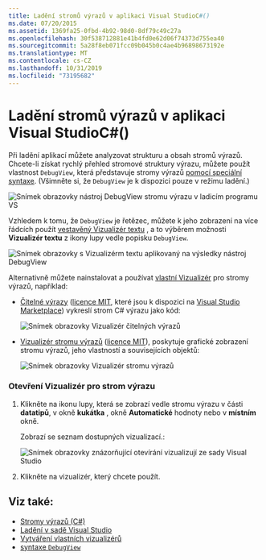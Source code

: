 ```yaml
---
title: Ladění stromů výrazů v aplikaci Visual StudioC#()
ms.date: 07/20/2015
ms.assetid: 1369fa25-0fbd-4b92-98d0-8df79c49c27a
ms.openlocfilehash: 30f538712881e41b4fd0e62d06f74373d755ea40
ms.sourcegitcommit: 5a28f8eb071fcc09b045b0c4ae4b96898673192e
ms.translationtype: MT
ms.contentlocale: cs-CZ
ms.lasthandoff: 10/31/2019
ms.locfileid: "73195682"
---
```

# <a name="debugging-expression-trees-in-visual-studio-c"></a>Ladění stromů výrazů v aplikaci Visual StudioC#()
Při ladění aplikací můžete analyzovat strukturu a obsah stromů výrazů. Chcete-li získat rychlý přehled stromové struktury výrazu, můžete použít vlastnost `DebugView`, která představuje stromy výrazů [pomocí speciální syntaxe](debugview-syntax.md). (Všimněte si, že `DebugView` je k dispozici pouze v režimu ladění.)  

![Snímek obrazovky nástroj DebugView stromu výrazu v ladicím programu VS](media/debugging-expression-trees-in-visual-studio/debugview-expression-tree.png)

Vzhledem k tomu, že `DebugView` je řetězec, můžete k jeho zobrazení na více řádcích použít [vestavěný Vizualizér textu](https://docs.microsoft.com/visualstudio/debugger/view-strings-visualizer#open-a-string-visualizer) , a to výběrem možnosti **Vizualizér textu** z ikony lupy vedle popisku `DebugView`.

 ![Snímek obrazovky s Vizualizérm textu aplikovaný na výsledky nástroj DebugView](media/debugging-expression-trees-in-visual-studio/string-visualizer-debugview.png)

Alternativně můžete nainstalovat a používat [vlastní Vizualizér](https://docs.microsoft.com/visualstudio/debugger/create-custom-visualizers-of-data) pro stromy výrazů, například:

- [Čitelné výrazy](https://github.com/agileobjects/ReadableExpressions) ([licence MIT](https://github.com/agileobjects/ReadableExpressions/blob/master/LICENSE.md), které jsou k dispozici na [Visual Studio Marketplace](https://marketplace.visualstudio.com/items?itemName=vs-publisher-1232914.ReadableExpressionsVisualizers)) vykreslí strom C# výrazu jako kód:

  ![Snímek obrazovky Vizualizér čitelných výrazů](media/debugging-expression-trees-in-visual-studio/readable-expressions-visualizer.png)

- [Vizualizér stromu výrazů](https://github.com/zspitz/ExpressionToString#visual-studio-debugger-visualizer-for-expression-trees) ([licence MIT](https://github.com/zspitz/ExpressionToString/blob/master/LICENSE)), poskytuje grafické zobrazení stromu výrazů, jeho vlastností a souvisejících objektů:

  ![Snímek obrazovky Vizualizér stromu výrazů](media/debugging-expression-trees-in-visual-studio/expression-to-string-visualizer.png)

### <a name="to-open-a-visualizer-for-an-expression-tree"></a>Otevření Vizualizér pro strom výrazu  
  
1. Klikněte na ikonu lupy, která se zobrazí vedle stromu výrazu v části **datatipů**, v okně **kukátka** , okně **Automatické** hodnoty nebo v **místním** okně.  

    Zobrazí se seznam dostupných vizualizací.: 

    ![Snímek obrazovky znázorňující otevírání vizualizují ze sady Visual Studio](media/debugging-expression-trees-in-visual-studio/expression-tree-visualizers.png)

2. Klikněte na vizualizér, který chcete použít.  
  
## <a name="see-also"></a>Viz také:

- [Stromy výrazů (C#)](./index.md)
- [Ladění v sadě Visual Studio](/visualstudio/debugger/debugger-feature-tour)
- [Vytváření vlastních vizualizérů](/visualstudio/debugger/create-custom-visualizers-of-data)
- [syntaxe `DebugView`](debugview-syntax.md)

